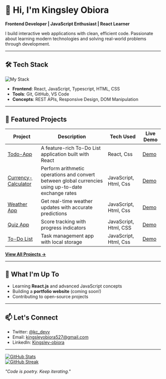 # 👋 Hi, I'm Kingsley Obiora 

**Frontend Developer | JavaScript Enthusiast | React Learner**  

I build interactive web applications with clean, efficient code. Passionate about learning modern technologies and solving real-world problems through development.  

---

## 🛠️ Tech Stack  

![My Stack](https://skillicons.dev/icons?i=ts,js,react,html,css)

- **Frontend**: React, JavaScript, Typescript, HTML, CSS 
- **Tools**: Git, GitHub, VS Code  
- **Concepts**: REST APIs, Responsive Design, DOM Manipulation  

---

## 🚀 Featured Projects  

| Project | Description | Tech Used | Live Demo |  
|---------|-------------|-----------|-----------|
| [Todo-App](https://github.com/Obiorakingsley/Currency-Calculator) | A feature-rich To-Do List application built with React | React, Css | [Demo](https://todo-app-obiora-kingsleys-app.vercel.app/)
| [Currency-Calculator](https://github.com/Obiorakingsley/Currency-Calculator) | Perform arithmetic operations and convert between global currencies using up-to-date exchange rates | JavaScript, Html, Css | [Demo](https://currency-calculator-obiora-kingsleys-app.vercel.app/)
| [Weather App](https://github.com/Obiorakingsley/Weather-App) | Get real-time weather updates with accurate predictions | JavaScript, Html, Css | [Demo](https://weather-app-obiora-kingsleys-app.vercel.app/)
| [Quiz App](https://github.com/Obiorakingsley/Quiz-App) | Score tracking with progress indicators | JavaScript, Html, CSS | [Demo](https://quiz-app-obiora-kingsleys-app.vercel.app/) |  
| [To-Do List](https://github.com/Obiorakingsley/Todo-list-js) | Task management app with local storage | JavaScript, Html, Css | [Demo](https://todo-list-js-obiora-kingsleys-app.vercel.app/) |    

**[View All Projects →](https://github.com/Obiorakingsley?tab=repositories)**  

---

## 🌱 What I'm Up To  
- Learning **React.js** and advanced JavaScript concepts  
- Building a **portfolio website** (coming soon!)  
- Contributing to open-source projects  

---

## 📫 Let's Connect  
- Twitter: [@kc_devv](https://x.com/kc_devv)  
- Email: kingsleyobiora527@gmail.com  
- LinkedIn: [Kingsley-obiora](https://www.linkedin.com/in/kingsley-obiora-27a01a205)
---


[![GitHub Stats](https://github-readme-stats.vercel.app/api?username=Obiorakingsley&show_icons=true&theme=radical&hide=issues,contribs)](https://github.com/Obiorakingsley)  
[![GitHub Streak](https://streak-stats.demolab.com?user=Obiorakingsley&theme=dark&fire=DD2727)](https://git.io/streak-stats)

*"Code is poetry. Keep iterating."*  
